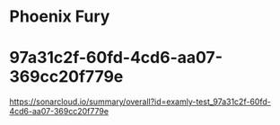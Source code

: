 # Phoenix Fury
# 97a31c2f-60fd-4cd6-aa07-369cc20f779e
https://sonarcloud.io/summary/overall?id=examly-test_97a31c2f-60fd-4cd6-aa07-369cc20f779e


